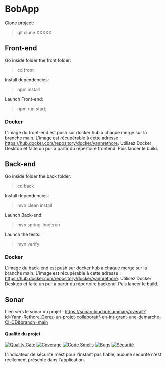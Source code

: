 # BobApp

Clone project:

> git clone XXXXX

## Front-end 

Go inside folder the front folder:

> cd front

Install dependencies:

> npm install

Launch Front-end:

> npm run start;

### Docker

L'image du front-end est push sur docker hub à chaque merge sur la branche main.
L'image est récupérable à cette adresse :
https://hub.docker.com/repository/docker/yannrethore.
Utilisez Docker Desktop et faite un pull à partir du répertoire frontend. 
Puis lancer le build.

## Back-end

Go inside folder the back folder:

> cd back

Install dependencies:

> mvn clean install

Launch Back-end:

>  mvn spring-boot:run

Launch the tests:

> mvn verify


### Docker

L'image du back-end est push sur docker hub à chaque merge sur la branche main.
L'image est récupérable à cette adresse :
https://hub.docker.com/repository/docker/yannrethore.
Utilisez Docker Desktop et faite un pull à partir du répertoire backend. 
Puis lancer le build. 

## Sonar 

Lien vers le sonar du projet :
https://sonarcloud.io/summary/overall?id=Yann-Rethore_Gerez-un-projet-collaboratif-en-int-grant-une-demarche-CI-CD&branch=main

#### Qualité du projet

[![Quality Gate](https://sonarcloud.io/api/project_badges/measure?project=Yann-Rethore_Gerez-un-projet-collaboratif-en-int-grant-une-demarche-CI-CD&metric=alert_status)](https://sonarcloud.io/summary/new_code?id=Yann-Rethore_Gerez-un-projet-collaboratif-en-int-grant-une-demarche-CI-CD)
[![Coverage](https://sonarcloud.io/api/project_badges/measure?project=Yann-Rethore_Gerez-un-projet-collaboratif-en-int-grant-une-demarche-CI-CD&metric=coverage)](https://sonarcloud.io/component_measures?id=Yann-Rethore_Gerez-un-projet-collaboratif-en-int-grant-une-demarche-CI-CD&metric=coverage)
[![Code Smells](https://sonarcloud.io/api/project_badges/measure?project=Yann-Rethore_Gerez-un-projet-collaboratif-en-int-grant-une-demarche-CI-CD&metric=code_smells)](https://sonarcloud.io/component_measures?id=Yann-Rethore_Gerez-un-projet-collaboratif-en-int-grant-une-demarche-CI-CD&metric=code_smells)
[![Bugs](https://sonarcloud.io/api/project_badges/measure?project=Yann-Rethore_Gerez-un-projet-collaboratif-en-int-grant-une-demarche-CI-CD&metric=bugs)](https://sonarcloud.io/component_measures?id=Yann-Rethore_Gerez-un-projet-collaboratif-en-int-grant-une-demarche-CI-CD&metric=bugs)
[![Sécurité](https://sonarcloud.io/api/project_badges/measure?project=Yann-Rethore_Gerez-un-projet-collaboratif-en-int-grant-une-demarche-CI-CD&metric=security_rating)](https://sonarcloud.io/component_measures?id=Yann-Rethore_Gerez-un-projet-collaboratif-en-int-grant-une-demarche-CI-CD&metric=security_rating)



L'indicateur de sécurité n'est pour l'instant pas fiable, aucune sécurité n'est réellement présente dans l'application.


